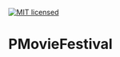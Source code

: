 [![MIT licensed][1]][2]

[1]: https://img.shields.io/badge/license-MIT-blue.svg
[2]: LICENSE.md

# PMovieFestival

